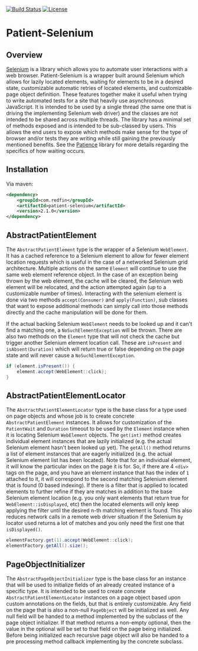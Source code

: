 [![Build Status](https://travis-ci.org/redfin/patient-selenium.svg?branch=master)](https://travis-ci.org/redfin/patient-selenium)
[![License](http://img.shields.io/:license-apache-brightgreen.svg)](http://www.apache.org/licenses/LICENSE-2.0.html)

# Patient-Selenium

## Overview

[Selenium](https://github.com/SeleniumHQ/selenium) is a library which allows you to automate user interactions with a web browser.
Patient-Selenium is a wrapper built around Selenium which allows for lazily located elements, waiting for elements to be in a desired state,
customizable automatic retries  of located elements, and customizable page object definition.
These features together make it useful when trying to write automated tests for a site that heavily use asynchronous JavaScript.
It is intended to be used by a single thread (the same one that is driving the implementing Selenium web driver) and the classes are not
intended to be shared across multiple threads.
The library has a minimal set of methods exposed and is intended to be sub-classed by users.
This allows the end users to expose which methods make sense for the type of browser and/or tests they are writing while still gaining the previously mentioned benefits.
See the [Patience](https://github.com/redfin/patience) library for more details regarding the specifics of how waiting occurs.

## Installation
Via maven:
```xml
<dependency>
    <groupId>com.redfin</groupId>
    <artifactId>patient-selenium</artifactId>
    <version>2.1.0</version>
</dependency>
```

## AbstractPatientElement

The `AbstractPatientElement` type is the wrapper of a Selenium `WebElement`. It has a cached reference to a Selenium
element to allow for fewer element location requests which is useful in the case of a networked
Selenium grid architecture. Multiple actions on the same `Element` will continue to use the same web element
reference object. In the case of an exception being thrown by the web element, the cache will be cleared, the Selenium
web element will be relocated, and the action attempted again (up to a customizable number of times). Interacting with
the selenium element is done via two methods `accept(Consumer)` and `apply(Function)`, sub classes that want to
expose additional methods can simply call into those methods directly and the cache manipulation will be done for them.

If the actual backing Selenium `WebElement` needs to be looked up and it can't find a matching one,
a `NoSuchElementException` will be thrown. There are also two methods on the `Element` type that will not
check the cache but trigger another Selenium element location call. These are `isPresent` and `isAbsent(Duration)`
which will return true or false depending on the page state and will never cause a `NoSuchElementException`.

```java
if (element.isPresent()) {
    element.accept(WebElement::click);
}
```

## AbstractPatientElementLocator

The `AbstractPatientElementLocator` type is the base class for a type used on page objects and whose job is to
create concrete `AbstractPatientElement` instances. It allows for customization of the `PatientWait` and `Duration` timeout
to be used by the `Element` instance when it is locating Selenium `WebElement` objects. The `get(int)`
method creates individual element instances that are lazily initialized (e.g. the actual Selenium element hasn't
been looked up yet). The `getAll()` method returns a list of element instances that are eagerly initialized (e.g. the
actual Selenium element list has been located). Note that for an individual element, it will know the particular index
on the page it is for. So, if there are 4 `<div>` tags on the page, and you have an element instance that has
the index of `1` attached to it, it will correspond to the second matching Selenium element that is found (0 based
indexing). If there is a filter that is applied to located elements to further refine if they are matches in addition
to the base Selenium element location (e.g. you only want elements that return true for `WebElement::isDisplayed`, etc)
then the located elements will only keep applying the filter until the desired n-th matching element is found. This
also reduces network calls in a remote web driver situation if the Selenium `By` locator used returns a lot of matches
and you only need the first one that `isDisplayed()`.

```java
elementFactory.get(1).accept(WebElement::click);
elementFactory.getAll().size();
```

## PageObjectInitializer

The `AbstractPageObjectInitializer` type is the base class for an instance that will be used to initialize fields
of an already created instance of a specific type. It is intended to be used to create concrete
`AbstractPatientElementLocator` instances on a page object based upon custom annotations on the fields,
but that is entirely customizable. Any field on the page that is also a non-null `PageObject` will be initialized
as well. Any null field will be handed to a method implemented by the subclass of the page object initializer.
If that method returns a non-empty optional, then the value in the optional will be set to that field on the page
being initialized. Before being initialized each recursive page object will also be handed to a pre processing
method callback implementing by the concrete subclass.
